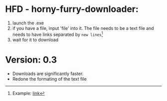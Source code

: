 # **HFD - horny-furry-downloader:**
1. launch the .exe
2. if you have a file, input 'file' into it. The file needs to be a text file and needs to have links separated by `new lines`[^note]
3. wait for it to download

[^note]: Example: [link](https://github.com/Saniee/YiffTools/blob/main/posts.txt)

# Version: 0.3
- Downloads are significantly faster.
- Redone the formating of the text file
